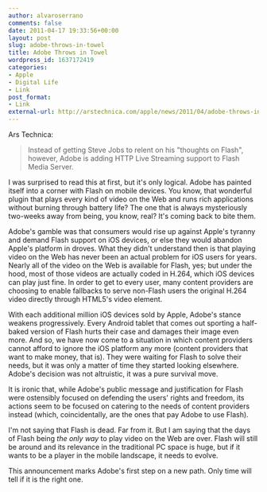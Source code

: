 ```yaml
---
author: alvaroserrano
comments: false
date: 2011-04-17 19:33:56+00:00
layout: post
slug: adobe-throws-in-towel
title: Adobe Throws in Towel
wordpress_id: 1637172419
categories:
- Apple
- Digital Life
- Link
post_format:
- Link
external-url: http://arstechnica.com/apple/news/2011/04/adobe-throws-in-towel-adopts-http-live-streaming-for-ios.ars
---
```


Ars Technica:

<blockquote>Instead of getting Steve Jobs to relent on his "thoughts on Flash", however, Adobe is adding HTTP Live Streaming support to Flash Media Server.</blockquote>


I was surprised to read this at first, but it's only logical. Adobe has painted itself into a corner with Flash on mobile devices. You know, that wonderful plugin that plays every kind of video on the Web and runs rich applications without burning through battery life? The one that is always mysteriously two-weeks away from being, you know, real? It's coming back to bite them.

Adobe's gamble was that consumers would rise up against Apple's tyranny and demand Flash support on iOS devices, or else they would abandon Apple's platform in droves. What they didn't understand then is that playing video on the Web has never been an actual problem for iOS users for years. Nearly all of the video on the Web is available for Flash, yes; but under the hood, most of those videos are actually coded in H.264, which iOS devices can play just fine. In order to get to every user, many content providers are choosing to enable fallbacks to serve non-Flash users the original H.264 video directly through HTML5's video element.

With each additional million iOS devices sold by Apple, Adobe's stance weakens progressively. Every Android tablet that comes out sporting a half-baked version of Flash hurts their case and damages their image even more. And so, we have now come to a situation in which content providers cannot afford to ignore the iOS platform any more (content providers that want to make money, that is). They were waiting for Flash to solve their needs, but it was only a matter of time they started looking elsewhere. Adobe's decision was not altruistic, it was a pure survival move.

It is ironic that, while Adobe's public message and justification for Flash were ostensibly focused on defending the users' rights and freedom, its actions seem to be focused on catering to the needs of content providers instead (which, coincidentally, are the ones that pay Adobe to use Flash).

I'm not saying that Flash is dead. Far from it. But I am saying that the days of Flash being _the only way_ to play video on the Web are over. Flash will still be around and its relevance in the traditional PC space is huge, but if it wants to be a player in the mobile landscape, it needs to evolve.

This announcement marks Adobe's first step on a new path. Only time will tell if it is the right one.
